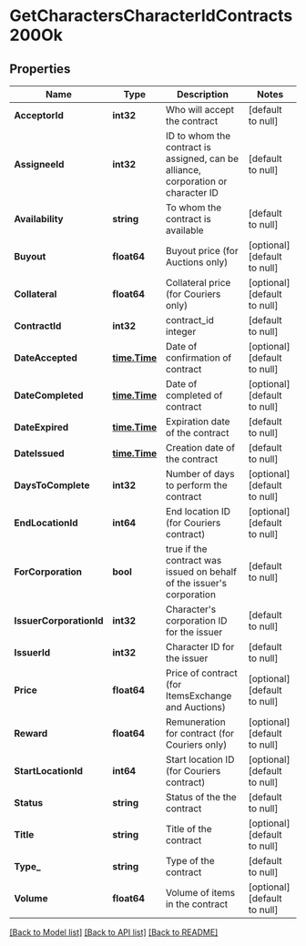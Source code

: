 # GetCharactersCharacterIdContracts200Ok

## Properties
Name | Type | Description | Notes
------------ | ------------- | ------------- | -------------
**AcceptorId** | **int32** | Who will accept the contract | [default to null]
**AssigneeId** | **int32** | ID to whom the contract is assigned, can be alliance, corporation or character ID | [default to null]
**Availability** | **string** | To whom the contract is available | [default to null]
**Buyout** | **float64** | Buyout price (for Auctions only) | [optional] [default to null]
**Collateral** | **float64** | Collateral price (for Couriers only) | [optional] [default to null]
**ContractId** | **int32** | contract_id integer | [default to null]
**DateAccepted** | [**time.Time**](time.Time.md) | Date of confirmation of contract | [optional] [default to null]
**DateCompleted** | [**time.Time**](time.Time.md) | Date of completed of contract | [optional] [default to null]
**DateExpired** | [**time.Time**](time.Time.md) | Expiration date of the contract | [default to null]
**DateIssued** | [**time.Time**](time.Time.md) | Сreation date of the contract | [default to null]
**DaysToComplete** | **int32** | Number of days to perform the contract | [optional] [default to null]
**EndLocationId** | **int64** | End location ID (for Couriers contract) | [optional] [default to null]
**ForCorporation** | **bool** | true if the contract was issued on behalf of the issuer&#39;s corporation | [default to null]
**IssuerCorporationId** | **int32** | Character&#39;s corporation ID for the issuer | [default to null]
**IssuerId** | **int32** | Character ID for the issuer | [default to null]
**Price** | **float64** | Price of contract (for ItemsExchange and Auctions) | [optional] [default to null]
**Reward** | **float64** | Remuneration for contract (for Couriers only) | [optional] [default to null]
**StartLocationId** | **int64** | Start location ID (for Couriers contract) | [optional] [default to null]
**Status** | **string** | Status of the the contract | [default to null]
**Title** | **string** | Title of the contract | [optional] [default to null]
**Type_** | **string** | Type of the contract | [default to null]
**Volume** | **float64** | Volume of items in the contract | [optional] [default to null]

[[Back to Model list]](../README.md#documentation-for-models) [[Back to API list]](../README.md#documentation-for-api-endpoints) [[Back to README]](../README.md)


